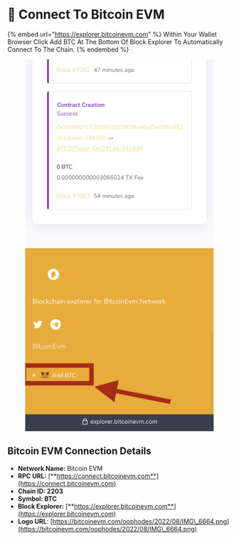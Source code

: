 # 🔌 Connect To Bitcoin EVM

{% embed url="https://explorer.bitcoinevm.com" %}
Within Your Wallet Browser Click Add BTC At The Bottom Of Block Explorer To Automatically Connect To The Chain.
{% endembed %}

<figure><img src="../.gitbook/assets/IMG_1533.jpg" alt=""><figcaption></figcaption></figure>

## Bitcoin EVM Connection Details <a href="#nova-network-public-ledger" id="nova-network-public-ledger"></a>

* **Network Name:** Bitcoin EVM
* **RPC URL:** [**https://connect.bitcoinevm.com**](https://connect.bitcoinevm.com)​
* **Chain ID: 2203**
* **Symbol: BTC**
* **Block Explorer:** [**https://explorer.bitcoinevm.com**](https://explorer.bitcoinevm.com)
* **Logo URL**: [https://bitcoinevm.com/oophodes/2022/08/IMG\_6664.png](https://bitcoinevm.com/oophodes/2022/08/IMG\_6664.png)
